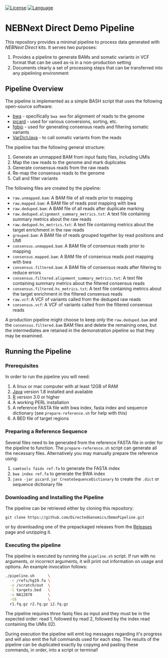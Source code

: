 [![License](https://img.shields.io/badge/license-MIT-blue.svg)](./blob/master/LICENSE)
[![Language](https://img.shields.io/badge/language-bash-brightgreen.svg)](https://www.gnu.org/software/bash/)

# NEBNext Direct Demo Pipeline

This repository provides a minimal pipeline to process data generated with _NEBNext Direct_ kits.  It serves two purposes:

1. Provides a pipeline to generate BAMs and somatic variants in VCF format that can be used as-is in a non-production setting
2. Documents clearly a set of processing steps that can be transferred into any pipelining environment

## Pipeline Overview

The pipeline is implemented as a simple BASH script that uses the following open-source software:

* [bwa](https://github.com/lh3/bwa) - specifically `bwa mem` for alignment of reads to the genome
* [picard](https://broadinstitute.github.io/picard/) - used for various conversions, sorting, etc.
* [fgbio](https://github.com/fulcrumgenomics/fgbio) - used for generating consensus reads and filtering somatic variants
* [VarDictJava](https://github.com/AstraZeneca-NGS/VarDictJava) - to call somatic variants from the reads

The pipeline has the following general structure:

1. Generate an unmapped BAM from input fastq files, including UMIs
2. Map the raw reads to the genome and mark duplicates
3. Generate consensus reads from the raw reads
4. Re-map the consensus reads to the genome
5. Call and filter variants


The following files are created by the pipeline:

* `raw.unmapped.bam`: A BAM file of all reads prior to mapping
* `raw.mapped.bam`: A BAM file of reads post mapping with bwa
* `raw.deduped.bam`: A BAM file of all reads after duplicate marking
* `raw.deduped.alignment_summary_metrics.txt`: A text file containing summary metrics about the raw reads
* `raw.deduped.hs_metrics.txt`: A text file containing metrics about the target enrichment in the raw reads
* `grouped.bam`: A BAM file of reads grouped together by read positions and UMI
* `consensus.unmapped.bam`: A BAM file of consensus reads prior to mapping
* `consensus.mapped.bam`: A BAM file of consensus reads post mapping with bwa
* `consensus.filtered.bam`: A BAM file of consensus reads after filtering to reduce errors
* `consensus.filtered.alignment_summary_metrics.txt`: A text file containing summary metrics about the filtered consensus reads
* `consensus.filtered.hs_metrics.txt`: A text file containing metrics about the target enrichment in the filtered consensus reads
* `raw.vcf`: A VCF of variants called from the deduped raw reads
* `consensus.vcf`: A VCF of variants called from the filtered consensus reads

A production pipeline might choose to keep only the `raw.deduped.bam` and the `consensus.filtered.bam` BAM files and delete the remaining ones, but the intermediates are retained in the demonstration pipeline so that they may be examined.

## Running the Pipeline

### Prerequisites
In order to run the pipeline you will need:

1. A linux or mac computer with at least 12GB of RAM
2. [Java](https://java.com/en/download/manual.jsp) version 1.8 installed and available
3. [R](https://www.r-project.org/) version 3.0 or higher
4. A working PERL installation
5. A reference FASTA file with bwa index, fasta index and sequence dictionary (see `prepare-reference.sh` for help with this)
6. A BED file of target regions

### Preparing a Reference Sequence

Several files need to be generated from the reference FASTA file in order for the pipeline to function.  The `prepare-reference.sh` script can generate all the necessary files.  Alternatively you may manually prepare the reference using:

1. `samtools faidx ref.fa` to generate the FASTA index
2. `bwa index ref.fa` to generate the BWA index
3. `java -jar picard.jar CreateSequenceDictionary` to create the `.dict` or sequence dictionary file

### Downloading and Installing the Pipeline

The pipeline can be retrieved either by cloning this repository:

```
git clone https://github.com/DirectedGenomics/DemoPipeline.git
```

or by downloading one of the prepackaged releases from the [Releases](./releases) page and unzipping it.

### Executing the pipeline

The pipeline is executed by running the `pipeline.sh` script.  If run with no arguments, or incorrect arguments, it will print out information on usage and options.  An example invocation follows:

```bash
./pipeline.sh      \
  -r /refs/hg19.fa \
  -o /scratch/out  \
  -l targets.bed   \
  -s NA12878       \
  -t8              \
  r1.fq.gz r2.fq.gz i2.fq.gz
```

The pipeline requires _three_ fastq files as input and they must be in the expected order: read 1, followed by read 2, followed by the index read containing the UMIs (I2).

During execution the pipeline will emit log messages regarding it's progress and will also emit the full commands used for each step.  The results of the pipeline can be duplicated exactly by copying and pasting these commands, in order, into a script or terminal!
